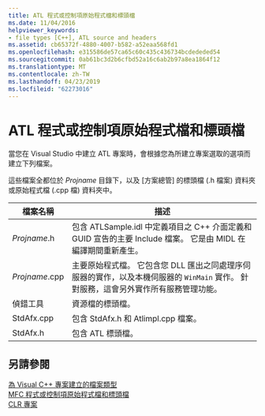 ```yaml
---
title: ATL 程式或控制項原始程式檔和標頭檔
ms.date: 11/04/2016
helpviewer_keywords:
- file types [C++], ATL source and headers
ms.assetid: cb65372f-4880-4007-b582-a52eaa568fd1
ms.openlocfilehash: e315586de57ca65c60c435c436734bcdededed54
ms.sourcegitcommit: 0ab61bc3d2b6cfbd52a16c6ab2b97a8ea1864f12
ms.translationtype: MT
ms.contentlocale: zh-TW
ms.lasthandoff: 04/23/2019
ms.locfileid: "62273016"
---
```

# <a name="atl-program-or-control-source-and-header-files"></a>ATL 程式或控制項原始程式檔和標頭檔

當您在 Visual Studio 中建立 ATL 專案時，會根據您為所建立專案選取的選項而建立下列檔案。

這些檔案全都位於 *Projname* 目錄下，以及 [方案總管] 的標頭檔 (.h 檔案) 資料夾或原始程式檔 (.cpp 檔) 資料夾中。

|檔案名稱|描述|
|---------------|-----------------|
|*Projname*.h|包含 ATLSample.idl 中定義項目之 C++ 介面定義和 GUID 宣告的主要 Include 檔案。 它是由 MIDL 在編譯期間重新產生。|
|*Projname*.cpp|主要原始程式檔。 它包含您 DLL 匯出之同處理序伺服器的實作，以及本機伺服器的 `WinMain` 實作。 針對服務，這會另外實作所有服務管理功能。|
|偵錯工具|資源檔的標頭檔。|
|StdAfx.cpp|包含 StdAfx.h 和 Atlimpl.cpp 檔案。|
|StdAfx.h|包含 ATL 標頭檔。|

## <a name="see-also"></a>另請參閱

[為 Visual C++ 專案建立的檔案類型](file-types-created-for-visual-cpp-projects.md)<br>
[MFC 程式或控制項原始程式檔和標頭檔](mfc-program-or-control-source-and-header-files.md)<br>
[CLR 專案](files-created-for-clr-projects.md)
